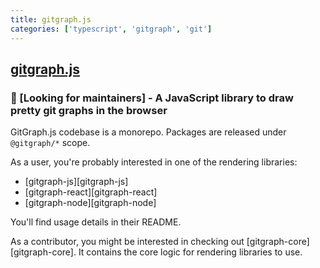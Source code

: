 ```yaml
---
title: gitgraph.js
categories: ['typescript', 'gitgraph', 'git']
---
```

## [gitgraph.js](https://github.com/nicoespeon/gitgraph.js)

### 👋 [Looking for maintainers] - A JavaScript library to draw pretty git graphs in the browser


GitGraph.js codebase is a monorepo. Packages are released under `@gitgraph/*` scope.

As a user, you're probably interested in one of the rendering libraries:

- [gitgraph-js][gitgraph-js]
- [gitgraph-react][gitgraph-react]
- [gitgraph-node][gitgraph-node]

You'll find usage details in their README.

As a contributor, you might be interested in checking out [gitgraph-core][gitgraph-core]. It contains the core logic for rendering libraries to use.
